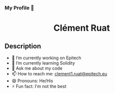 ### My Profile 👋
<h1>
  <p align="center">Clément Ruat </p>
</h1>

## Description

- 🔭 I’m currently working on Epitech
- 🌱 I’m currently learning Solidity
- 💬 Ask me about my code
- 📫 How to reach me: clement1.ruat@epitech.eu
- 😄 Pronouns: He/His
- ⚡ Fun fact: I'm not the best

